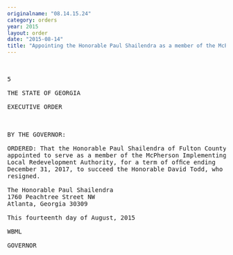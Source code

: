 ```yaml
---
originalname: "08.14.15.24"
category: orders
year: 2015
layout: order
date: "2015-08-14"
title: "Appointing the Honorable Paul Shailendra as a member of the McPherson Implementing Local Redevelopment Authority"
---
```

<pre>
 

5

THE STATE OF GEORGIA

EXECUTIVE ORDER

 

BY THE GOVERNOR:

ORDERED: That the Honorable Paul Shailendra of Fulton County, Georgia, is
appointed to serve as a member of the McPherson Implementing
Local Redevelopment Authority, for a term of ofﬁce ending
December 31, 2017, to succeed the Honorable David Todd, who
resigned.

The Honorable Paul Shailendra
1760 Peachtree Street NW
Atlanta, Georgia 30309

This fourteenth day of August, 2015

WBML

GOVERNOR

 

</pre>

